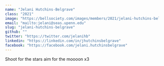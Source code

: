 ```yaml
---
name: "Jelani Hutchins-Belgrave"
class: "2021"
image: "https://bellsociety.com/images/members/2021/jelani-hutchins-belgrave.jpg"
email: "mailto:jelani@seas.upenn.edu"
slug: "jelani-hutchins-belgrave"
github: ""
twitter: "https://twitter.com/jelanihb"
linkedin: "https://linkedin.com/in/jhutchinsbelgrave"
facebook: "https://facebook.com/jelani.hutchinsbelgrave"
---
```

Shoot for the stars aim for the moooon x3